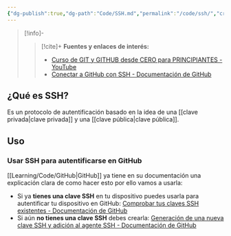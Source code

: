 ```yaml
---
{"dg-publish":true,"dg-path":"Code/SSH.md","permalink":"/code/ssh/","created":"2024-03-30T22:57","updated":"2024-03-30T23:15"}
---
```



> [!info]-
>> [!cite]+ **Fuentes y enlaces de interés:**
>> - [Curso de GIT y GITHUB desde CERO para PRINCIPIANTES - YouTube](https://youtube.com/watch?v=3GymExBkKjE)
>> - [Conectar a GitHub con SSH - Documentación de GitHub](https://docs.github.com/es/authentication/connecting-to-github-with-ssh)

## ¿Qué es SSH?
Es un protocolo de autentificación basado en la idea de una [[clave privada\|clave privada]] y una [[clave pública\|clave pública]].

## Uso
### Usar SSH para autentificarse en GitHub
[[Learning/Code/GitHub\|GitHub]] ya tiene en su documentación una explicación clara de como hacer esto por ello vamos a usarla:
- Si ya **tienes una clave SSH** en tu dispositivo puedes usarla para autentificar tu dispositivo en GitHub: [Comprobar tus claves SSH existentes - Documentación de GitHub](https://docs.github.com/es/authentication/connecting-to-github-with-ssh/checking-for-existing-ssh-keys) 
- Si aún **no tienes una clave SSH** debes crearla: [Generación de una nueva clave SSH y adición al agente SSH - Documentación de GitHub](https://docs.github.com/es/authentication/connecting-to-github-with-ssh/generating-a-new-ssh-key-and-adding-it-to-the-ssh-agent) 
